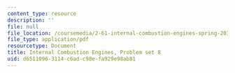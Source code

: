 ```yaml
---
content_type: resource
description: ''
file: null
file_location: /coursemedia/2-61-internal-combustion-engines-spring-2017/d65110963114c6adc98efa929e98ab81_MIT2_61S17_ps8.pdf
file_type: application/pdf
resourcetype: Document
title: Internal Combustion Engines, Problem set 8
uid: d6511096-3114-c6ad-c98e-fa929e98ab81
---
```

